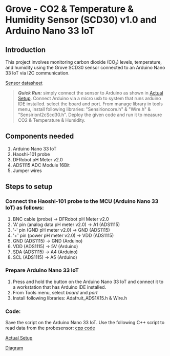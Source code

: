 # Grove - CO2 & Temperature & Humidity Sensor (SCD30) v1.0 and Arduino Nano 33 IoT

## Introduction
This project involves monitoring carbon dioxide (CO₂) levels, temperature, and humidity using the Grove SCD30 sensor connected to an Arduino Nano 33 IoT via I2C communication.

[Sensor datasheet](hhttps://github.com/mrsoheilnezakat/Sensors/blob/main_branch/Grove%20-%20CO2%20%26%20Temperature%20%26%20Humidity%20Sensor%20(SCD30)/CO2%20%26%20Temperature%20%26%20Humidity%20Sensor%20(SCD30)%20v1.0.pdf)



> **_Quick Run:_** simply connect the sensor to Arduino as shown in [Actual Setup](https://github.com/mrsoheilnezakat/Sensors/blob/main_branch/HAOSHI-101%20ph%20Probe/images/actual%20setup.jpg). Connect Arduino via a micro usb to system that runs arduino IDE installed. select the board and port. From manage library in tools menu, install following libraries: "Sensirioncore.h" & "Wire.h" & "SensirionI2cScd30.h". Deploy the given code and run it to measure CO2 & Temperature & Humidity.


## Components needed
1. Arduino Nano 33 IoT
2. Haoshi-101 probe
3. DFRobot pH Meter v2.0
4. ADS1115 ADC Module 16Bit
5. Jumper wires

## Steps to setup

### Connect the Haoshi-101 probe to the MCU (Arduino Nano 33 IoT) as follows:
1. BNC cable (probe) → DFRobot pH Meter v2.0
2. 'A' pin (analog data pH meter v2.0) → A1 (ADS1115)
3. '-' pin (GND pH meter v2.0) → GND (ADS1115)
4. '+' pin (power pH meter v2.0) → VDD (ADS1115)
5. GND (ADS1115) → GND (Arduino)
6. VDD (ADS1115) → 5V (Arduino)
7. SDA (ADS1115) → A4 (Arduino)
8. SCL (ADS1115) → A5 (Arduino)

### Prepare Arduino Nano 33 IoT
1. Press and hold the button on the Arduino Nano 33 IoT and connect it to a workstation that has Arduino IDE installed.
2. From Tools menu, select *board* and *port*
3. Install following libraries: Adafruit_ADS1X15.h & Wire.h

### Code:
Save the script on the Arduino Nano 33 IoT. Use the following C++ script to read data from the probesensor: [cpp code](https://github.com/mrsoheilnezakat/Sensors/blob/main_branch/HAOSHI-101%20ph%20Probe/main.cpp)



[Actual Setup](https://github.com/mrsoheilnezakat/Sensors/blob/main_branch/HAOSHI-101%20ph%20Probe/images/actual%20setup.jpg)

[Diagram](https://github.com/mrsoheilnezakat/Sensors/blob/main_branch/HAOSHI-101%20ph%20Probe/images/diagram.png)

